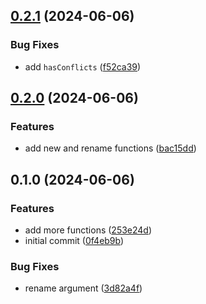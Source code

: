 

## [0.2.1](https://github.com/CyanSalt/git9/compare/v0.2.0...v0.2.1) (2024-06-06)


### Bug Fixes

* add `hasConflicts` ([f52ca39](https://github.com/CyanSalt/git9/commit/f52ca3938e9fe68154eca19c7c2088e9c299043b))

## [0.2.0](https://github.com/CyanSalt/git9/compare/v0.1.0...v0.2.0) (2024-06-06)


### Features

* add new and rename functions ([bac15dd](https://github.com/CyanSalt/git9/commit/bac15dd337c686d2cb76e81258cbe1100af999a1))

## 0.1.0 (2024-06-06)


### Features

* add more functions ([253e24d](https://github.com/CyanSalt/git9/commit/253e24d7f5ff6f8b1e07aa82e7e70cfb0274a285))
* initial commit ([0f4eb9b](https://github.com/CyanSalt/git9/commit/0f4eb9bb5318803e721a962c65a6e97bd93cf145))


### Bug Fixes

* rename argument ([3d82a4f](https://github.com/CyanSalt/git9/commit/3d82a4f3bc9504042ded1d86d43b3cff8a0f9aa1))
